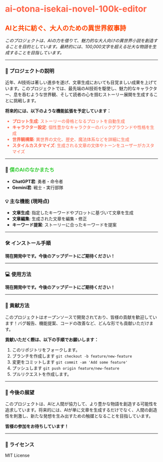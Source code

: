 # <span style="color: #FF6347;">ai-otona-isekai-novel-100k-editor</span>

<h2><span style="color: #FF4500;">AIと共に紡ぐ、大人のための異世界叙事詩</span></h2>

<p><em>このプロジェクトは、AIの力を借りて、魅力的な大人向けの異世界小説を創造することを目的としています。最終的には、100,000文字を超える壮大な物語を生成することを目指しています。</em></p>

<hr>

<h3>🎯 プロジェクトの説明</h3>

<p>近年、AI技術は著しい進歩を遂げ、文章生成においても目覚ましい成果を上げています。このプロジェクトでは、最先端のAI技術を駆使し、魅力的なキャラクター、息を呑むような世界観、そして読者の心を掴むストーリー展開を生成することに挑戦します。</p>

<p><strong>将来的には、以下のような機能拡張を予定しています：</strong></p>

<ul style="color: #FF6347;">
  <li><strong>プロット生成</strong>: ストーリーの骨格となるプロットを自動生成</li>
  <li><strong>キャラクター設定</strong>: 個性豊かなキャラクターのバックグラウンドや性格を生成</li>
  <li><strong>世界観構築</strong>: 異世界の文化、歴史、魔法体系などを詳細に生成</li>
  <li><strong>スタイルカスタマイズ</strong>: 生成される文章の文体やトーンをユーザーがカスタマイズ</li>
</ul>

<hr>

<h3>🤖 <span style="color: #32CD32;">僕のAIのなかまたち</span></h3>
<ul>
  <li><strong>ChatGPT君</strong>: 勇者・命令者</li>
  <li><strong>Gemini君</strong>: 戦士・実行部隊</li>
</ul>

<h3>💡 主な機能 (現時点)</h3>
<ul style="list-style-type: square;">
  <li><strong>文章生成</strong>: 指定したキーワードやプロットに基づいて文章を生成</li>
  <li><strong>文章編集</strong>: 生成された文章を編集・修正</li>
  <li><strong>キーワード提案</strong>: ストーリーに合ったキーワードを提案</li>
</ul>

<hr>

<h3>🛠️ インストール手順</h3>

<p><strong>現在開発中です。今後のアップデートにご期待ください！</strong></p>


<hr>

<h3>💻 使用方法</h3>

<p><strong>現在開発中です。今後のアップデートにご期待ください！</strong></p>

<hr>

<h3>💪 貢献方法</h3>

<p>このプロジェクトはオープンソースで開発されており、皆様の貢献を歓迎しています！バグ報告、機能提案、コードの改善など、どんな形でも貢献いただけます。</p>

<p><strong>貢献いただく際は、以下の手順でお願いします：</strong></p>

<ol>
  <li>このリポジトリをフォークします。</li>
  <li>ブランチを作成します <code>git checkout -b feature/new-feature</code></li>
  <li>変更をコミットします <code>git commit -am 'Add some feature'</code></li>
  <li>プッシュします <code>git push origin feature/new-feature</code></li>
  <li>プルリクエストを作成します。</li>
</ol>

<hr>

<h3>🌱 今後の展望</h3>

<p>このプロジェクトは、AIと人間が協力して、より豊かな物語を創造する可能性を追求しています。将来的には、AIが単に文章を生成するだけでなく、人間の創造性を刺激し、新たな発想を生み出すための触媒となることを目指しています。</p>

<p><strong>皆様の参加をお待ちしています！</strong></p>

<hr>

<h3>🔑 ライセンス</h3>
<p>MIT License</p>

